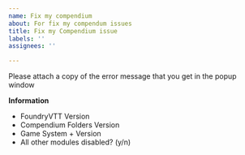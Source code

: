 ```yaml
---
name: Fix my compendium
about: For fix my compendum issues
title: Fix my Compendium issue
labels: ''
assignees: ''

---
```


Please attach a copy of the error message that you get in the popup window

**Information**
- FoundryVTT Version
- Compendium Folders Version
- Game System + Version
- All other modules disabled? (y/n)
